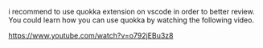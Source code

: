 i recommend to use quokka extension on vscode in order to better review. You could learn how you can use quokka by watching the following video.

https://www.youtube.com/watch?v=o792jEBu3z8
